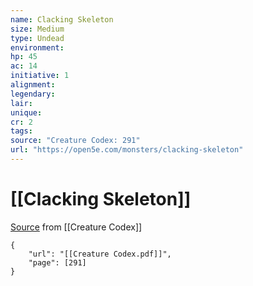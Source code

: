 ```yaml
---
name: Clacking Skeleton
size: Medium
type: Undead
environment: 
hp: 45
ac: 14
initiative: 1
alignment: 
legendary: 
lair: 
unique: 
cr: 2
tags: 
source: "Creature Codex: 291"
url: "https://open5e.com/monsters/clacking-skeleton"
---
```

# [[Clacking Skeleton]]

[Source](zotero://open-pdf/library/items/NTNKJRHG?page=291) from [[Creature Codex]]

```pdf
{
	"url": "[[Creature Codex.pdf]]",
	"page": [291]
}
```

